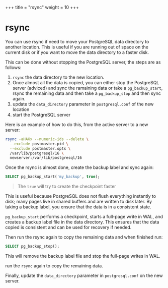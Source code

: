+++
title = "rsync"
weight = 10
+++

# rsync

You can use rsync if need to move your PostgreSQL data directory to another
location. This is useful if you are running out of space on the current disk or
if you want to move the data directory to a faster disk.

This can be done without stopping the PostgreSQL server, the steps are as
follows:

1. `rsync` the data directory to the new location.
2. Once almost all the data is copied, you can either stop the PostgreSQL server (adviced) and sync the ramaining data or take a `pg_backup_start`,  rsync the remaining data and then take a `pg_backup_stop` and then sync again.
3. update the `data_directory` parameter in `postgresql.conf` of the new location
4. start the PostgreSQL server

Here is an example of how to do this, from the active server to a new server:

```bash
rsync -aHAXx --numeric-ids --delete \
  --exclude postmaster.pid \
  --exclude postmaster.opts \
  /var/lib/postgresql/16 \
  newserver:/var/lib/postgresql/16
 ```

Once the rsync is almost done, create the backup label and sync again:

```sql
SELECT pg_backup_start('my_backup', true);
```
> The `true` will try to create the checkpoint faster

This is useful because PostgreSQL does not flush everything instantly to disk; many pages live in shared buffers and are written to disk later. By taking a backup label, you ensure that the data is in a consistent state.

`pg_backup_start` performs a checkpoint, starts a full-page write in WAL, and creates a backup label file in the data directory. This ensures that the data copied is consistent and can be used for recovery if needed.

Then run the rsync again to copy the remaining data and when finished run:

```sql
SELECT pg_backup_stop();
```

This will remove the backup label file and stop the full-page writes in WAL.

run the `rsync` again to copy the remaining data.


Finally, update the `data_directory` parameter in `postgresql.conf` on the new server.
